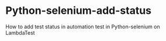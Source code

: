 # Python-selenium-add-status
How to add test status in automation test in Python-selenium on LambdaTest
